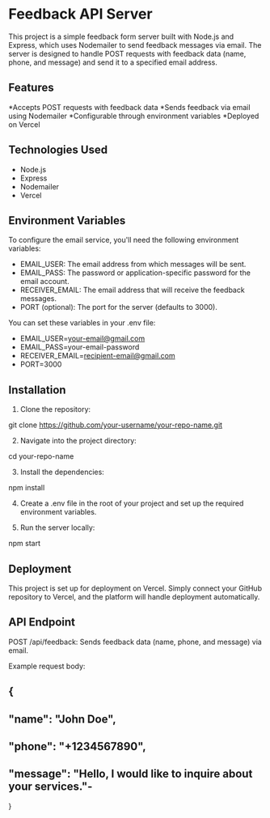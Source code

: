 # Feedback API Server

This project is a simple feedback form server built with Node.js and Express, which uses Nodemailer to send feedback messages via email. The server is designed to handle POST requests with feedback data (name, phone, and message) and send it to a specified email address.

## Features

*Accepts POST requests with feedback data
*Sends feedback via email using Nodemailer
*Configurable through environment variables
*Deployed on Vercel

## Technologies Used

- Node.js
- Express
- Nodemailer
- Vercel

## Environment Variables

To configure the email service, you'll need the following environment variables:

- EMAIL_USER: The email address from which messages will be sent.
- EMAIL_PASS: The password or application-specific password for the email account.
- RECEIVER_EMAIL: The email address that will receive the feedback messages.
- PORT (optional): The port for the server (defaults to 3000).

You can set these variables in your .env file:

- EMAIL_USER=your-email@gmail.com
- EMAIL_PASS=your-email-password
- RECEIVER_EMAIL=recipient-email@gmail.com
- PORT=3000

## Installation

1. Clone the repository:

git clone https://github.com/your-username/your-repo-name.git

2. Navigate into the project directory:

cd your-repo-name

3. Install the dependencies:

npm install

4. Create a .env file in the root of your project and set up the required environment variables.

5. Run the server locally:

npm start

## Deployment

This project is set up for deployment on Vercel. Simply connect your GitHub repository to Vercel, and the platform will handle deployment automatically.

## API Endpoint

POST /api/feedback: Sends feedback data (name, phone, and message) via email.

Example request body:

## {

## "name": "John Doe",

## "phone": "+1234567890",

## "message": "Hello, I would like to inquire about your services."-

}
